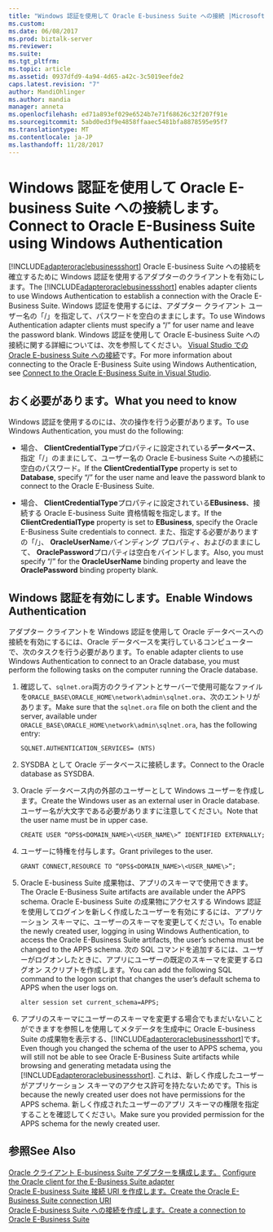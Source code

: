 ```yaml
---
title: "Windows 認証を使用して Oracle E-business Suite への接続 |Microsoft ドキュメント"
ms.custom: 
ms.date: 06/08/2017
ms.prod: biztalk-server
ms.reviewer: 
ms.suite: 
ms.tgt_pltfrm: 
ms.topic: article
ms.assetid: 0937dfd9-4a94-4d65-a42c-3c5019eefde2
caps.latest.revision: "7"
author: MandiOhlinger
ms.author: mandia
manager: anneta
ms.openlocfilehash: ed71a893ef029e6524b7e71f68626c32f207f91e
ms.sourcegitcommit: 5abd0ed3f9e4858ffaaec5481bfa8878595e95f7
ms.translationtype: MT
ms.contentlocale: ja-JP
ms.lasthandoff: 11/28/2017
---
```

# <a name="connect-to-oracle-e-business-suite-using-windows-authentication"></a><span data-ttu-id="b1107-102">Windows 認証を使用して Oracle E-business Suite への接続します。</span><span class="sxs-lookup"><span data-stu-id="b1107-102">Connect to Oracle E-Business Suite using Windows Authentication</span></span>
<span data-ttu-id="b1107-103">[!INCLUDE[adapteroraclebusinessshort](../../includes/adapteroraclebusinessshort-md.md)] Oracle E-business Suite への接続を確立するために Windows 認証を使用するアダプターのクライアントを有効にします。</span><span class="sxs-lookup"><span data-stu-id="b1107-103">The [!INCLUDE[adapteroraclebusinessshort](../../includes/adapteroraclebusinessshort-md.md)] enables adapter clients to use Windows Authentication to establish a connection with the Oracle E-Business Suite.</span></span> <span data-ttu-id="b1107-104">Windows 認証を使用するには、アダプター クライアント ユーザー名の「/」を指定して、パスワードを空白のままにします。</span><span class="sxs-lookup"><span data-stu-id="b1107-104">To use Windows Authentication adapter clients must specify a “/” for user name and leave the password blank.</span></span> <span data-ttu-id="b1107-105">Windows 認証を使用して Oracle E-business Suite への接続に関する詳細については、次を参照してください。 [Visual Studio での Oracle E-business Suite への接続](../../adapters-and-accelerators/adapter-oracle-ebs/connect-to-the-oracle-e-business-suite-in-visual-studio.md)です。</span><span class="sxs-lookup"><span data-stu-id="b1107-105">For more information about connecting to the Oracle E-Business Suite using Windows Authentication, see [Connect to the Oracle E-Business Suite in Visual Studio](../../adapters-and-accelerators/adapter-oracle-ebs/connect-to-the-oracle-e-business-suite-in-visual-studio.md).</span></span>  

## <a name="what-you-need-to-know"></a><span data-ttu-id="b1107-106">おく必要があります。</span><span class="sxs-lookup"><span data-stu-id="b1107-106">What you need to know</span></span>  
 <span data-ttu-id="b1107-107">Windows 認証を使用するのには、次の操作を行う必要があります。</span><span class="sxs-lookup"><span data-stu-id="b1107-107">To use Windows Authentication, you must do the following:</span></span>  
  
-   <span data-ttu-id="b1107-108">場合、 **ClientCredentialType**プロパティに設定されている**データベース**、指定「/」のままにして、ユーザー名の Oracle E-business Suite への接続に空白のパスワード。</span><span class="sxs-lookup"><span data-stu-id="b1107-108">If the **ClientCredentialType** property is set to **Database**, specify “/” for the user name and leave the password blank to connect to the Oracle E-Business Suite.</span></span>  
  
-   <span data-ttu-id="b1107-109">場合、 **ClientCredentialType**プロパティに設定されている**EBusiness**、接続する Oracle E-business Suite 資格情報を指定します。</span><span class="sxs-lookup"><span data-stu-id="b1107-109">If the **ClientCredentialType** property is set to **EBusiness**, specify the Oracle E-Business Suite credentials to connect.</span></span> <span data-ttu-id="b1107-110">また、指定する必要がありますの「/」、 **OracleUserName**バインディング プロパティ、およびのままにして、 **OraclePassword**プロパティは空白をバインドします。</span><span class="sxs-lookup"><span data-stu-id="b1107-110">Also, you must specify “/” for the **OracleUserName** binding property and leave the **OraclePassword** binding property blank.</span></span>  

## <a name="enable-windows-authentication"></a><span data-ttu-id="b1107-111">Windows 認証を有効にします。</span><span class="sxs-lookup"><span data-stu-id="b1107-111">Enable Windows Authentication</span></span>  
 <span data-ttu-id="b1107-112">アダプター クライアントを Windows 認証を使用して Oracle データベースへの接続を有効にするには、Oracle データベースを実行しているコンピューターで、次のタスクを行う必要があります。</span><span class="sxs-lookup"><span data-stu-id="b1107-112">To enable adapter clients to use Windows Authentication to connect to an Oracle database, you must perform the following tasks on the computer running the Oracle database.</span></span>  
  
1.  <span data-ttu-id="b1107-113">確認して、`sqlnet.ora`両方のクライアントとサーバーで使用可能なファイルを`ORACLE_BASE\ORACLE_HOME\network\admin\sqlnet.ora`、次のエントリがあります。</span><span class="sxs-lookup"><span data-stu-id="b1107-113">Make sure that the `sqlnet.ora` file on both the client and the server, available under `ORACLE_BASE\ORACLE_HOME\network\admin\sqlnet.ora`, has the following entry:</span></span>  
  
    ```  
    SQLNET.AUTHENTICATION_SERVICES= (NTS)  
    ```  
  
2.  <span data-ttu-id="b1107-114">SYSDBA として Oracle データベースに接続します。</span><span class="sxs-lookup"><span data-stu-id="b1107-114">Connect to the Oracle database as SYSDBA.</span></span>  
  
3.  <span data-ttu-id="b1107-115">Oracle データベース内の外部のユーザーとして Windows ユーザーを作成します。</span><span class="sxs-lookup"><span data-stu-id="b1107-115">Create the Windows user as an external user in Oracle database.</span></span> <span data-ttu-id="b1107-116">ユーザー名が大文字である必要がありますに注意してください。</span><span class="sxs-lookup"><span data-stu-id="b1107-116">Note that the user name must be in upper case.</span></span>  
  
    ```  
    CREATE USER “OPS$<DOMAIN_NAME>\<USER_NAME\>” IDENTIFIED EXTERNALLY;  
    ```  
  
4.  <span data-ttu-id="b1107-117">ユーザーに特権を付与します。</span><span class="sxs-lookup"><span data-stu-id="b1107-117">Grant privileges to the user.</span></span>  
  
    ```  
    GRANT CONNECT,RESOURCE TO “OPS$<DOMAIN_NAME>\<USER_NAME\>”;  
    ```  
  
5.  <span data-ttu-id="b1107-118">Oracle E-business Suite 成果物は、アプリのスキーマで使用できます。</span><span class="sxs-lookup"><span data-stu-id="b1107-118">The Oracle E-Business Suite artifacts are available under the APPS schema.</span></span> <span data-ttu-id="b1107-119">Oracle E-business Suite の成果物にアクセスする Windows 認証を使用してログインを新しく作成したユーザーを有効にするには、アプリケーション スキーマに、ユーザーのスキーマを変更してください。</span><span class="sxs-lookup"><span data-stu-id="b1107-119">To enable the newly created user, logging in using Windows Authentication, to access the Oracle E-Business Suite artifacts, the user’s schema must be changed to the APPS schema.</span></span> <span data-ttu-id="b1107-120">次の SQL コマンドを追加するには、ユーザーがログオンしたときに、アプリにユーザーの既定のスキーマを変更するログオン スクリプトを作成します。</span><span class="sxs-lookup"><span data-stu-id="b1107-120">You can add the following SQL command to the logon script that changes the user’s default schema to APPS when the user logs on.</span></span>  
  
    ```  
    alter session set current_schema=APPS;  
    ```  
  
6.  <span data-ttu-id="b1107-121">アプリのスキーマにユーザーのスキーマを変更する場合でもまだいないことができますを参照しを使用してメタデータを生成中に Oracle E-business Suite の成果物を表示する、[!INCLUDE[adapteroraclebusinessshort](../../includes/adapteroraclebusinessshort-md.md)]です。</span><span class="sxs-lookup"><span data-stu-id="b1107-121">Even though you changed the schema of the user to APPS schema, you will still not be able to see Oracle E-Business Suite artifacts while browsing and generating metadata using the [!INCLUDE[adapteroraclebusinessshort](../../includes/adapteroraclebusinessshort-md.md)].</span></span> <span data-ttu-id="b1107-122">これは、新しく作成したユーザーがアプリケーション スキーマのアクセス許可を持たないためです。</span><span class="sxs-lookup"><span data-stu-id="b1107-122">This is because the newly created user does not have permissions for the APPS schema.</span></span> <span data-ttu-id="b1107-123">新しく作成されたユーザーのアプリ スキーマの権限を指定することを確認してください。</span><span class="sxs-lookup"><span data-stu-id="b1107-123">Make sure you provided permission for the APPS schema for the newly created user.</span></span>  
  
## <a name="see-also"></a><span data-ttu-id="b1107-124">参照</span><span class="sxs-lookup"><span data-stu-id="b1107-124">See Also</span></span>  
<span data-ttu-id="b1107-125">[Oracle クライアント E-business Suite アダプターを構成します。](../../adapters-and-accelerators/adapter-oracle-ebs/configure-the-oracle-client-for-the-e-business-suite-adapter.md) </span><span class="sxs-lookup"><span data-stu-id="b1107-125">[Configure the Oracle client for the E-Business Suite adapter](../../adapters-and-accelerators/adapter-oracle-ebs/configure-the-oracle-client-for-the-e-business-suite-adapter.md) </span></span>  
[<span data-ttu-id="b1107-126">Oracle E-business Suite 接続 URI を作成します。</span><span class="sxs-lookup"><span data-stu-id="b1107-126">Create the Oracle E-Business Suite connection URI</span></span>](../../adapters-and-accelerators/adapter-oracle-ebs/create-the-oracle-e-business-suite-connection-uri.md)  
 [<span data-ttu-id="b1107-127">Oracle E-business Suite への接続を作成します。</span><span class="sxs-lookup"><span data-stu-id="b1107-127">Create a connection to Oracle E-Business Suite</span></span>](../../adapters-and-accelerators/adapter-oracle-ebs/create-a-connection-to-oracle-e-business-suite.md)